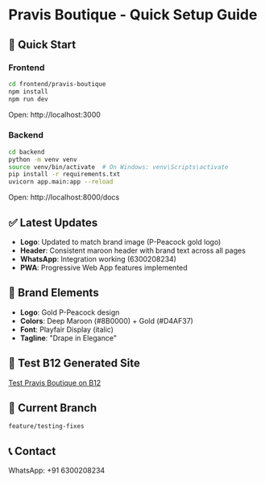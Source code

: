 # Pravis Boutique - Quick Setup Guide

## 🚀 Quick Start

### Frontend
```bash
cd frontend/pravis-boutique
npm install
npm run dev
```
Open: http://localhost:3000

### Backend
```bash
cd backend
python -m venv venv
source venv/bin/activate  # On Windows: venv\Scripts\activate
pip install -r requirements.txt
uvicorn app.main:app --reload
```
Open: http://localhost:8000/docs

## ✅ Latest Updates
- **Logo**: Updated to match brand image (P-Peacock gold logo)
- **Header**: Consistent maroon header with brand text across all pages
- **WhatsApp**: Integration working (6300208234)
- **PWA**: Progressive Web App features implemented

## 🎨 Brand Elements
- **Logo**: Gold P-Peacock design
- **Colors**: Deep Maroon (#8B0000) + Gold (#D4AF37)
- **Font**: Playfair Display (italic)
- **Tagline**: "Drape in Elegance"

## 📱 Test B12 Generated Site
[Test Pravis Boutique on B12](https://b12.io/signup/?utm_medium=chat&utm_source=mcp-server&intent=ai-websites&utm_content=website-generator&business_name=Pravis%20Boutique&business_description=Premium%20handloom%20e-commerce%20boutique%20specializing%20in%20authentic%20Indian%20textiles%2C%20sarees%2C%20and%20traditional%20clothing.%20Features%20exquisite%20Banaras%20silk%20sarees%2C%20Kanchi%20handlooms%2C%20traditional%20accessories%2C%20and%20contemporary%20readymades.%20Drape%20in%20Elegance%20-%20showcasing%20handwoven%20heritage%20with%20modern%20convenience.)

## 🔧 Current Branch
`feature/testing-fixes`

## 📞 Contact
WhatsApp: +91 6300208234
